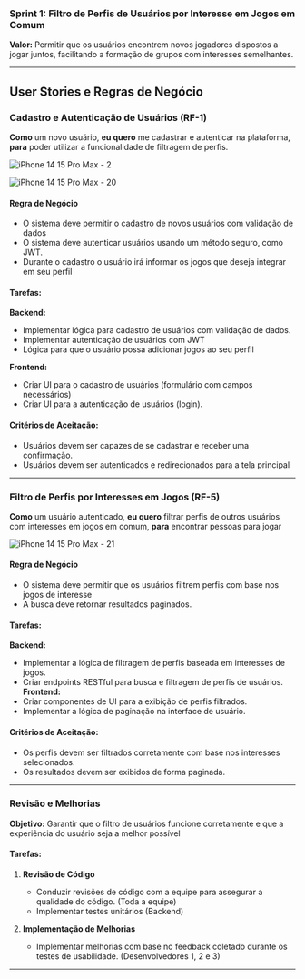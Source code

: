### Sprint 1: Filtro de Perfis de Usuários por Interesse em Jogos em Comum

**Valor:** Permitir que os usuários encontrem novos jogadores dispostos a jogar juntos, facilitando a formação de grupos com interesses semelhantes.

---

## User Stories e Regras de Negócio

### Cadastro e Autenticação de Usuários (RF-1)
**Como** um novo usuário, **eu quero** me cadastrar e autenticar na plataforma, **para** poder utilizar a funcionalidade de filtragem de perfis.

![iPhone 14   15 Pro Max - 2](https://github.com/user-attachments/assets/44e4c56d-7710-496d-a069-64c58288cf47)

![iPhone 14   15 Pro Max - 20](https://github.com/user-attachments/assets/843ea8df-c86e-4240-8cde-29bd009d7b67)

#### Regra de Negócio
- O sistema deve permitir o cadastro de novos usuários com validação de dados
- O sistema deve autenticar usuários usando um método seguro, como JWT.
- Durante o cadastro o usuário irá informar os jogos que deseja integrar em seu perfil

#### Tarefas:

**Backend:**
- Implementar lógica para cadastro de usuários com validação de dados. 
- Implementar autenticação de usuários com JWT
- Lógica para que o usuário possa adicionar jogos ao seu perfil

**Frontend:**
- Criar UI para o cadastro de usuários (formulário com campos necessários)
- Criar UI para a autenticação de usuários (login).

#### Critérios de Aceitação:
- Usuários devem ser capazes de se cadastrar e receber uma confirmação.
- Usuários devem ser autenticados e redirecionados para a tela principal

---

### Filtro de Perfis por Interesses em Jogos (RF-5)
**Como** um usuário autenticado, **eu quero** filtrar perfis de outros usuários com interesses em jogos em comum, **para** encontrar pessoas para jogar

![iPhone 14   15 Pro Max - 21](https://github.com/user-attachments/assets/31b6ecd0-2117-4ff9-80a0-59e2415578ec)

#### Regra de Negócio
- O sistema deve permitir que os usuários filtrem perfis com base nos jogos de interesse
- A busca deve retornar resultados paginados.

#### Tarefas:

**Backend:**
- Implementar a lógica de filtragem de perfis baseada em interesses de jogos. 
- Criar endpoints RESTful para busca e filtragem de perfis de usuários. 
**Frontend:**
- Criar componentes de UI para a exibição de perfis filtrados. 
- Implementar a lógica de paginação na interface de usuário. 

#### Critérios de Aceitação:
- Os perfis devem ser filtrados corretamente com base nos interesses selecionados.
- Os resultados devem ser exibidos de forma paginada.

---

### Revisão e Melhorias
**Objetivo:** Garantir que o filtro de usuários funcione corretamente e que a experiência do usuário seja a melhor possível

#### Tarefas:
1. **Revisão de Código**
   - Conduzir revisões de código com a equipe para assegurar a qualidade do código. (Toda a equipe)
   - Implementar testes unitários (Backend)

2. **Implementação de Melhorias**
   - Implementar melhorias com base no feedback coletado durante os testes de usabilidade. (Desenvolvedores 1, 2 e 3)

---
